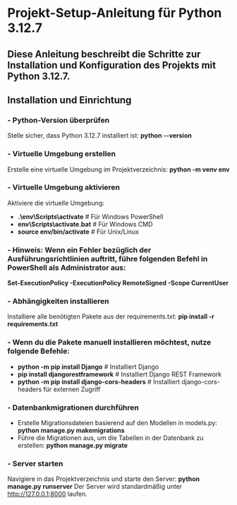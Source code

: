 # Projekt-Setup-Anleitung für Python 3.12.7
## Diese Anleitung beschreibt die Schritte zur Installation und Konfiguration des Projekts mit Python 3.12.7.

## Installation und Einrichtung

### - Python-Version überprüfen
  Stelle sicher, dass Python 3.12.7 installiert ist:
  **python --version**

### - Virtuelle Umgebung erstellen
  Erstelle eine virtuelle Umgebung im Projektverzeichnis:
  **python -m venv env**

### - Virtuelle Umgebung aktivieren
   Aktiviere die virtuelle Umgebung:
  - **.\env\Scripts\activate**  # Für Windows PowerShell
  - **env\Scripts\activate.bat**  # Für Windows CMD
  - **source env/bin/activate**  # Für Unix/Linux

### - Hinweis: Wenn ein Fehler bezüglich der Ausführungsrichtlinien auftritt, führe folgenden Befehl in PowerShell als Administrator aus:
  **Set-ExecutionPolicy -ExecutionPolicy RemoteSigned -Scope CurrentUser**

### - Abhängigkeiten installieren
  Installiere alle benötigten Pakete aus der requirements.txt:
  **pip install -r requirements.txt**

### - Wenn du die Pakete manuell installieren möchtest, nutze folgende Befehle:
 - **python -m pip install Django**  # Installiert Django
 - **pip install djangorestframework**  # Installiert Django REST Framework
 - **python -m pip install django-cors-headers**  # Installiert django-cors-headers für externen Zugriff

### - Datenbankmigrationen durchführen
  - Erstelle Migrationsdateien basierend auf den Modellen in models.py:
  **python manage.py makemigrations** 
  - Führe die Migrationen aus, um die Tabellen in der Datenbank zu erstellen:
  **python manage.py migrate**

  
### - Server starten
  Navigiere in das Projektverzeichnis und starte den Server:
  **python manage.py runserver**
  Der Server wird standardmäßig unter http://127.0.0.1:8000 laufen.
